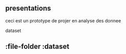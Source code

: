 ## presentations

ceci est un prototype de projer en analyse des donnee


 dataset
## :file-folder :dataset 

